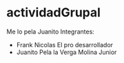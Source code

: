 # actividadGrupal
Me lo pela Juanito
Integrantes:
* Frank Nicolas El pro desarrollador
* Juanito Pela la Verga Molina Junior
